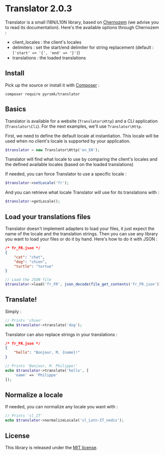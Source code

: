 Translator 2.0.3
================

Translator is a small I18N/L10N library, based on [Chernozem](https://github.com/pyrsmk/Chernozem) (we advise you to read its documentation). Here's the available options through Chernozem :

- client_locales : the client's locales
- delimiters : set the start/end delimiter for string replacement (default : `['start' => '{', 'end' => '}']`)
- translations : the loaded translations

Install
-------

Pick up the source or install it with [Composer](https://getcomposer.org/) :

```
composer require pyrsmk/translator
```

Basics
------

Translator is available for a website (`Translator\Http`) and a CLI application (`Translator\Cli`). For the next examples, we'll use `Translator\Http`.

First, we need to define the default locale at instantiation. This locale will be used when no client's locale is supported by your application.

```php
$translator = new Translator\Http('en_EN');
```

Translator will find what locale to use by comparing the client's locales and the defined available locales (based on the loaded translations)

If needed, you can force Translator to use a specific locale :

```php
$translator->setLocale('fr');
```

And you can retrieve what locale Translator will use for its translations with :

```php
$translator->getLocale();
```

Load your translations files
----------------------------

Translator doesn't implement adapters to load your files, it just expect the name of the locale and the translation strings. Then you can use any library you want to load your files or do it by hand. Here's how to do it with JSON :

```json
/* fr_FR.json */
{
	"cat": "chat",
	"dog": "chien",
	"turtle": "tortue"
}
```

```php
// Load the JSON file
$translator->load('fr_FR', json_decode(file_get_contents('fr_FR.json')));
```

Translate!
----------

Simply :

```php
// Prints 'chien'
echo $translator->translate('dog');
```

Translator can also replace strings in your translations :

```json
/* fr_FR.json */
{
	"hello": "Bonjour, M. {name}!"
}
```

```php
// Prints 'Bonjour, M. Philippe!'
echo $translator->translate('hello', [
	'name' => 'Philippe'
]);
```

Normalize a locale
------------------

If needed, you can normalize any locale you want with :

```php
// Prints 'sl_IT'
echo $translator->normalizeLocale('sl_Latn-IT_nedis');
```

License
-------

This library is released under the [MIT license](http://dreamysource.mit-license.org).
